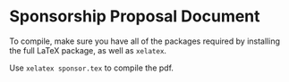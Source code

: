 Sponsorship Proposal Document
=============================

To compile, make sure you have all of the packages required by installing the full LaTeX package, as well as `xelatex`.

Use `xelatex sponsor.tex` to compile the pdf.
